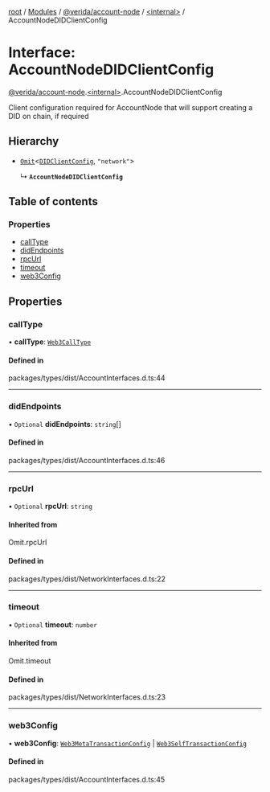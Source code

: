 [root](../README.md) / [Modules](../modules.md) / [@verida/account-node](../modules/verida_account_node.md) / [<internal\>](../modules/verida_account_node._internal_.md) / AccountNodeDIDClientConfig

# Interface: AccountNodeDIDClientConfig

[@verida/account-node](../modules/verida_account_node.md).[<internal\>](../modules/verida_account_node._internal_.md).AccountNodeDIDClientConfig

Client configuration required for AccountNode that will support creating a DID
on chain, if required

## Hierarchy

- [`Omit`](../modules/verida_account_node._internal_.md#omit)<[`DIDClientConfig`](verida_account_node._internal_.DIDClientConfig.md), ``"network"``\>

  ↳ **`AccountNodeDIDClientConfig`**

## Table of contents

### Properties

- [callType](verida_account_node._internal_.AccountNodeDIDClientConfig.md#calltype)
- [didEndpoints](verida_account_node._internal_.AccountNodeDIDClientConfig.md#didendpoints)
- [rpcUrl](verida_account_node._internal_.AccountNodeDIDClientConfig.md#rpcurl)
- [timeout](verida_account_node._internal_.AccountNodeDIDClientConfig.md#timeout)
- [web3Config](verida_account_node._internal_.AccountNodeDIDClientConfig.md#web3config)

## Properties

### callType

• **callType**: [`Web3CallType`](../modules/verida_account_node._internal_.md#web3calltype)

#### Defined in

packages/types/dist/AccountInterfaces.d.ts:44

___

### didEndpoints

• `Optional` **didEndpoints**: `string`[]

#### Defined in

packages/types/dist/AccountInterfaces.d.ts:46

___

### rpcUrl

• `Optional` **rpcUrl**: `string`

#### Inherited from

Omit.rpcUrl

#### Defined in

packages/types/dist/NetworkInterfaces.d.ts:22

___

### timeout

• `Optional` **timeout**: `number`

#### Inherited from

Omit.timeout

#### Defined in

packages/types/dist/NetworkInterfaces.d.ts:23

___

### web3Config

• **web3Config**: [`Web3MetaTransactionConfig`](verida_account_node._internal_.Web3MetaTransactionConfig.md) \| [`Web3SelfTransactionConfig`](verida_account_node._internal_.Web3SelfTransactionConfig.md)

#### Defined in

packages/types/dist/AccountInterfaces.d.ts:45

